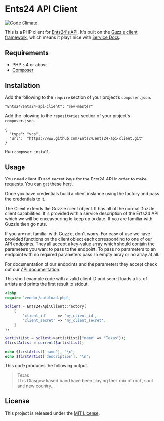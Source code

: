 Ents24 API Client
=================

[![Code Climate](https://codeclimate.com/github/Ents24/ents24-api-client/badges/gpa.svg)](https://codeclimate.com/github/Ents24/ents24-api-client)

This is a PHP client for [Ents24's API](http://developers.ents24.com/). It's built
on the [Guzzle client framework](http://docs.guzzlephp.org/en/latest/), which
means it plays nice with [Service Docs](http://service-docs.adeslade.co.uk/).

Requirements
------------

* PHP 5.4 or above
* [Composer](https://getcomposer.org/)

Installation
------------

Add the following to the `require` section of your project's `composer.json`.

    "Ents24/ents24-api-client": "dev-master"

Add the folowing to the `repositories` section of your project's `composer.json`.

    {
      "type": "vcs",
      "url":  "https://www.github.com/Ents24/ents24-api-client.git"
    }

Run `composer install`.

Usage
-----

You need client ID and secret keys for the Ents24 API in order to make requests. You can get these [here](http://developers.ents24.com/control-panel).

Once you have credentials build a client instance using the factory and pass the credentials to it.

The Client extends the Guzzle client object. It has all of the normal Guzzle client capabilities. It is provided with a service description of the Ents24 API which we will be endeavouring to keep up to date. If you are familiar with Guzzle then go nuts.

If you are not familiar with Guzzle, don't worry. For ease of use we have provided functions on the client object each corresponding to one of our API endpoints. They all accept a key-value array which should contain the parameters you want to pass to the endpoint. To pass no parameters to an endpoint with no required parameters pass an empty array or no array at all.

For documentation of our endpoints and the parameters they accept check out our [API documentation](http://developers.ents24.com/api-reference).

This short example code with a valid client ID and secret loads a list of artists and prints the first result to
stdout.

```php
<?php
require 'vendor/autoload.php';

$client = Ents24\Api\Client::factory(
    [
        'client_id'     => 'my_client_id',
        'client_secret' => 'my_client_secret',
    ]
);

$artistList = $client->artistList(["name" => "Texas"]);
$firstArtist = current($artistList);

echo $firstArtist['name'], "\n";
echo $firstArtist['description'], "\n";
```

This code produces the following output.

> Texas  
> This Glasgow based band have been playing their mix of rock, soul and new
> country...


License
-------

This project is released under the [MIT License].

[MIT License]: http://www.opensource.org/licenses/MIT
